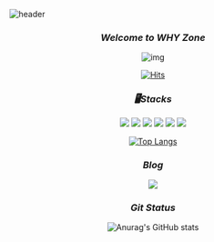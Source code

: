 
![header](https://capsule-render.vercel.app/api?type=waving&color=E6E0F8&height=200&section=header&text=WON%20HYE%20YEON&fontSize=80)

<div align="center">
  
### *Welcome to WHY Zone*
  
![img](https://user-images.githubusercontent.com/106663427/236823632-f90d043d-671b-4812-bdf6-236130a26e14.gif)


  
[![Hits](https://hits.seeyoufarm.com/api/count/incr/badge.svg?url=https%3A%2F%2Fgithub.com%2FWANTWON&count_bg=%23EBABFF&title_bg=%23000000&icon=bilibili.svg&icon_color=%23E7E7E7&title=hits&edge_flat=false)]([https://hits.seeyoufarm.com](https://github.com/WANTWON))
  
  
### *🖥️Stacks*
<img src="https://img.shields.io/badge/C++-00599C?style=flat-square&logo=cplusplus&logoColor=white"/> <img src="https://img.shields.io/badge/C-A8B9CC?style=flat-square&logo=c&logoColor=white"/> <img src="https://img.shields.io/badge/VisualStudio-5C2D91?style=flat-square&logo=visualstudio&logoColor=white"/> <img src="https://img.shields.io/badge/DirectX-1177AA?style=flat-square&logo=&logoColor=white"/> <img src="https://img.shields.io/badge/WIN_API-0078D6?style=flat-square&logo=windows&logoColor=white"/> <img src="https://img.shields.io/badge/MFC-8D6748?style=flat-square&logo=&logoColor=white"/>
 
  [![Top Langs](https://github-readme-stats.vercel.app/api/top-langs/?username=WANTWON&layout=compact)](https://github.com/anuraghazra/github-readme-stats)

### *Blog*
  <img src="https://img.shields.io/badge/Notion-8B89CC?style=flat-square&logo=notion&logoColor=white"/>
  
  
### *Git Status*
![Anurag's GitHub stats](https://github-readme-stats.vercel.app/api?username=WANTWON&show_icons=true&theme=dracula) 

  </div>
